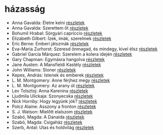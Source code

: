 # házasság

- Anna Gavalda: Életre kelni [részletek](_details/%7Bopf.creator%7D.md#id_1303)
- Anna Gavalda: Szerettem őt [részletek](_details/%7Bopf.creator%7D.md#id_1304)
- Bohumil Hrabal: Sörgyári capriccio [részletek](_details/%7Bopf.creator%7D.md#id_448)
- Elizabeth Gilbert: Ízek, imák, szerelmek [részletek](_details/%7Bopf.creator%7D.md#id_802)
- Eric Berne: Emberi játszmák [részletek](_details/%7Bopf.creator%7D.md#id_291)
- Eva-Maria Zurhorst: Szeresd önmagad, és mindegy, kivel élsz [részletek](_details/%7Bopf.creator%7D.md#id_513)
- Gabriel García Márquez: Szerelem a kolera idején [részletek](_details/%7Bopf.creator%7D.md#id_342)
- Gary Chapman: Egymásra hangolva [részletek](_details/%7Bopf.creator%7D.md#id_379)
- Jane Austen: A Mansfieldi Kastély [részletek](_details/%7Bopf.creator%7D.md#id_55)
- John Williams: Stoner [részletek](_details/%7Bopf.creator%7D.md#id_1004)
- Kepes, András: Istenek és emberek [részletek](_details/%7Bopf.creator%7D.md#id_1232)
- L. M. Montgomery: Anne férjhez megy [részletek](_details/%7Bopf.creator%7D.md#id_486)
- L. M. Montgomery: Az arany út [részletek](_details/%7Bopf.creator%7D.md#id_491)
- Lev Tolsztoj: Anna Karenina [részletek](_details/%7Bopf.creator%7D.md#id_778)
- Ljudmila Ulickaja: Szonyecska [részletek](_details/%7Bopf.creator%7D.md#id_1289)
- Nick Hornby: Hogy legyünk jók? [részletek](_details/%7Bopf.creator%7D.md#id_304)
- Polcz Alaine: Asszony a fronton [részletek](_details/%7Bopf.creator%7D.md#id_1443)
- S. J. Watson: Mielőtt elalszom [részletek](_details/%7Bopf.creator%7D.md#id_994)
- Szabó, Magda: A Danaida [részletek](_details/%7Bopf.creator%7D.md#id_1350)
- Szabó, Magda: Csigaház [részletek](_details/%7Bopf.creator%7D.md#id_1345)
- Szerb, Antal: Utas és holdvilág [részletek](_details/%7Bopf.creator%7D.md#id_387)